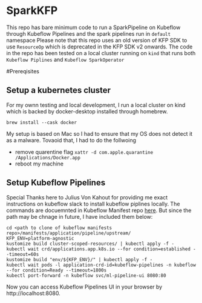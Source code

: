 # SparkKFP
This repo has bare minimum code to run a SparkPipeline on Kubeflow through Kubeflow Pipelines and the spark pipelines run in `default` namespace
Please note that this repo uses an old version of KFP SDK to use `ResourceOp` which is deprecated in the KFP SDK v2 onwards.
The code in the repo has been tested on a local  cluster running on `kind` that runs both `Kubeflow Piplines` and `Kubeflow SparkOperator `

#Prereqisites
## Setup a kubernetes cluster
For my ownn testing and local development, I run a local cluster on kind which is backed by docker-desktop installed through homebrew.
```
brew install --cask docker
```

My setup is based on Mac so I had to ensure that my OS does not detect it as a malware. Tovaoid that, I had to do the follwoing
 - remove quarentine flag 
```xattr -d com.apple.quarantine /Applications/Docker.app```
 - reboot my machine
## Setup Kubeflow Pipelines
Special Thanks here to Julius Von Kahout for providing me exact instructions on kubeflow slack to install kubeflow piplines locally. 
The commands are docuemnted in Kubeflow Manifest repo [here](https://github.com/kubeflow/manifests/blob/master/applications/pipeline/upstream/README.md). But since the path may be chnage in future, I have included them below:
```
cd <path to clone of kubeflow manifests repo>/manifests/application/pipeline/upstream/
KFP_ENV=platform-agnostic
kustomize build cluster-scoped-resources/ | kubectl apply -f -
kubectl wait crd/applications.app.k8s.io --for condition=established --timeout=60s
kustomize build "env/${KFP_ENV}/" | kubectl apply -f -
kubectl wait pods -l application-crd-id=kubeflow-pipelines -n kubeflow --for condition=Ready --timeout=1800s
kubectl port-forward -n kubeflow svc/ml-pipeline-ui 8080:80
```
Now you can access Kubeflow Pipelines UI in your browser by http://localhost:8080.
